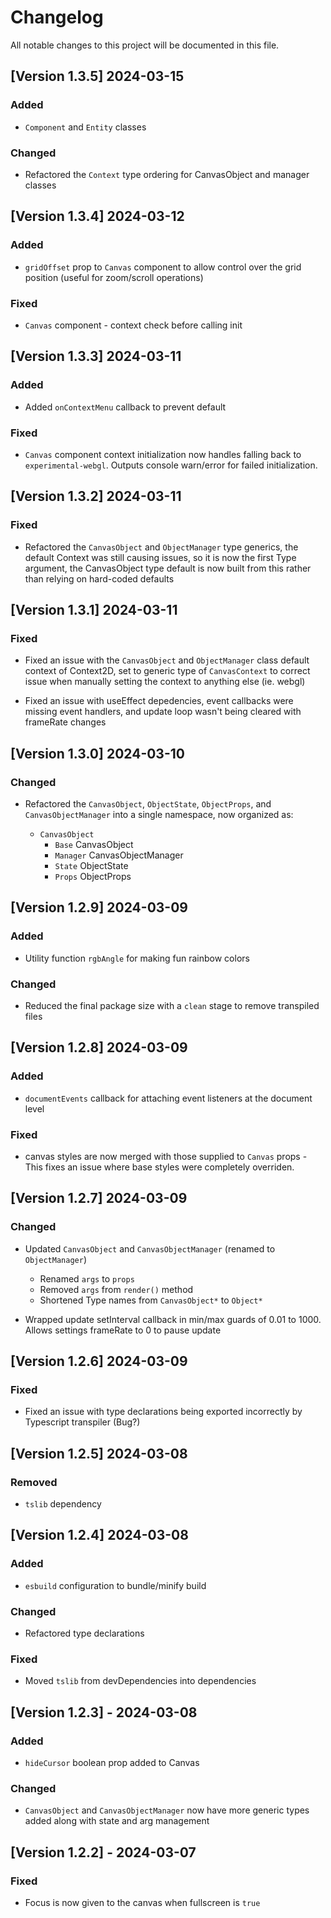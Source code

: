 # Changelog

All notable changes to this project will be documented in this file.

<!-- ## [Unreleased]
## [Version x.x.x] - YYYY-MM-DD

### Added

- [Feature 1]
- [Feature 2]

### Changed

- [Change 1]
- [Change 2]

### Deprecated

- [Deprecation 1]
- [Deprecation 2]

### Removed

- [Removal 1]
- [Removal 2]

### Fixed

- [Bug fix 1]
- [Bug fix 2] -->

## [Version 1.3.5] 2024-03-15

### Added

- `Component` and `Entity` classes

### Changed

- Refactored the `Context` type ordering for CanvasObject and manager classes

## [Version 1.3.4] 2024-03-12

### Added

- `gridOffset` prop to `Canvas` component to allow control over the grid position (useful for zoom/scroll operations)

### Fixed

- `Canvas` component - context check before calling init

## [Version 1.3.3] 2024-03-11

### Added

- Added `onContextMenu` callback to prevent default

### Fixed

- `Canvas` component context initialization now handles falling back to `experimental-webgl`. Outputs console warn/error for failed initialization.

## [Version 1.3.2] 2024-03-11

### Fixed

- Refactored the `CanvasObject` and `ObjectManager` type generics, the default Context was still causing issues, so it is now the first Type argument, the CanvasObject type default is now built from this rather than relying on hard-coded defaults

## [Version 1.3.1] 2024-03-11

### Fixed

- Fixed an issue with the `CanvasObject` and `ObjectManager` class default context of Context2D, set to generic type of `CanvasContext` to correct issue when manually setting the context to anything else (ie. webgl)

- Fixed an issue with useEffect depedencies, event callbacks were missing event handlers, and update loop wasn't being cleared with frameRate changes

## [Version 1.3.0] 2024-03-10

### Changed

- Refactored the `CanvasObject`, `ObjectState`, `ObjectProps`, and `CanvasObjectManager` into a single namespace, now organized as:

  - `CanvasObject`
    - `Base` CanvasObject
    - `Manager` CanvasObjectManager
    - `State` ObjectState
    - `Props` ObjectProps

## [Version 1.2.9] 2024-03-09

### Added

- Utility function `rgbAngle` for making fun rainbow colors

### Changed

- Reduced the final package size with a `clean` stage to remove transpiled files

## [Version 1.2.8] 2024-03-09

### Added

- `documentEvents` callback for attaching event listeners at the document level

### Fixed

- canvas styles are now merged with those supplied to `Canvas` props - This fixes an issue where base styles were completely overriden.

## [Version 1.2.7] 2024-03-09

### Changed

- Updated `CanvasObject` and `CanvasObjectManager` (renamed to `ObjectManager`)

  - Renamed `args` to `props`
  - Removed `args` from `render()` method
  - Shortened Type names from `CanvasObject*` to `Object*`

- Wrapped update setInterval callback in min/max guards of 0.01 to 1000. Allows settings frameRate to 0 to pause update

## [Version 1.2.6] 2024-03-09

### Fixed

- Fixed an issue with type declarations being exported incorrectly by Typescript transpiler (Bug?)

## [Version 1.2.5] 2024-03-08

### Removed

- `tslib` dependency

## [Version 1.2.4] 2024-03-08

### Added

- `esbuild` configuration to bundle/minify build

### Changed

- Refactored type declarations

### Fixed

- Moved `tslib` from devDependencies into dependencies

## [Version 1.2.3] - 2024-03-08

### Added

- `hideCursor` boolean prop added to Canvas

### Changed

- `CanvasObject` and `CanvasObjectManager` now have more generic types added along with state and arg management

## [Version 1.2.2] - 2024-03-07

### Fixed

- Focus is now given to the canvas when fullscreen is `true`
